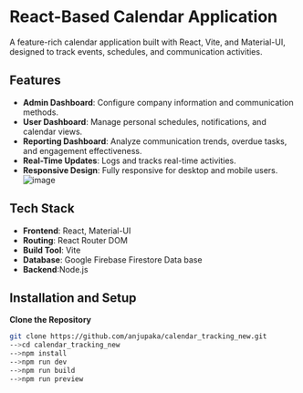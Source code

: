 # React-Based Calendar Application
A feature-rich calendar application built with React, Vite, and Material-UI, designed to track events, schedules, and communication activities.
## Features
- **Admin Dashboard**: Configure company information and communication methods.
- **User Dashboard**: Manage personal schedules, notifications, and calendar views.
- **Reporting Dashboard**: Analyze communication trends, overdue tasks, and engagement effectiveness.
- **Real-Time Updates**: Logs and tracks real-time activities.
- **Responsive Design**: Fully responsive for desktop and mobile users.
![image](https://github.com/user-attachments/assets/0f8aae8a-d3ce-4951-a49b-013533b15401)


## Tech Stack
- **Frontend**: React, Material-UI
- **Routing**: React Router DOM
- **Build Tool**: Vite
- **Database**: Google Firebase Firestore Data base
- **Backend**:Node.js
## Installation and Setup
**Clone the Repository**
   ```bash
   git clone https://github.com/anjupaka/calendar_tracking_new.git
   -->cd calendar_tracking_new
   -->npm install
   -->npm run dev
   -->npm run build
   -->npm run preview
